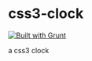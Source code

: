 # css3-clock
[![Built with Grunt](https://cdn.gruntjs.com/builtwith.png)](http://gruntjs.com/)

a css3 clock
